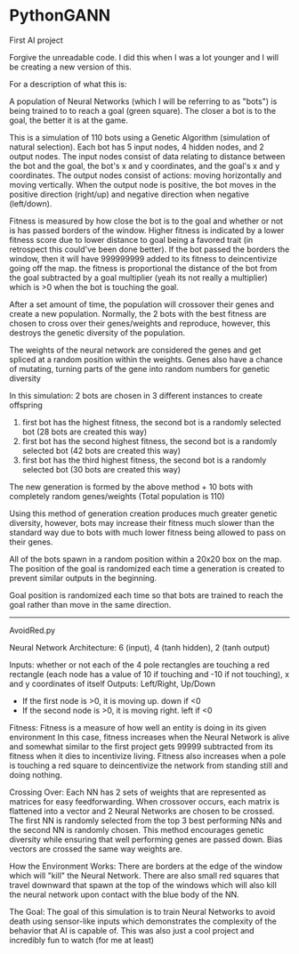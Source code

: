 # PythonGANN
First AI project

Forgive the unreadable code. I did this when I was a lot younger and I will be creating a new version of this.

For a description of what this is:

A population of Neural Networks (which I will be referring to as "bots") is being trained to to reach a goal (green square). The closer a bot is to the goal, the better it is at the game.

This is a simulation of 110 bots using a Genetic Algorithm (simulation of natural selection).
Each bot has 5 input nodes, 4 hidden nodes, and 2 output nodes.
The input nodes consist of data relating to distance between the bot and the goal, the bot's x and y coordinates, and the goal's x and y coordinates.
The output nodes consist of actions: moving horizontally and moving vertically.
When the output node is positive, the bot moves in the positive direction (right/up) and negative direction when negative (left/down).

Fitness is measured by how close the bot is to the goal and whether or not is has passed borders of the window.
Higher fitness is indicated by a lower fitness score due to lower distance to goal being a favored trait (in retrospect this could've been done better).
If the bot passed the borders the window, then it will have 999999999 added to its fitness to deincentivize going off the map.
the fitness is proportional the distance of the bot from the goal subtracted by a goal multiplier (yeah its not really a multiplier) which is >0 when the bot is touching the goal.

After a set amount of time, the population will crossover their genes and create a new population.
Normally, the 2 bots with the best fitness are chosen to cross over their genes/weights and reproduce, however, this destroys the genetic diversity of the population.

The weights of the neural network are considered the genes and get spliced at a random position within the weights.
Genes also have a chance of mutating, turning parts of the gene into random numbers for genetic diversity

In this simulation:
2 bots are chosen in 3 different instances to create offspring
  1. first bot has the highest fitness, the second bot is a randomly selected bot (28 bots are created this way)
  2. first bot has the second highest fitness, the second bot is a randomly selected bot (42 bots are created this way)
  3. first bot has the third highest fitness, the second bot is a randomly selected bot (30 bots are created this way)

The new generation is formed by the above method + 10 bots with completely random genes/weights (Total population is 110)

Using this method of generation creation produces much greater genetic diversity, however, bots may increase their fitness much slower than the standard way due to bots with much lower fitness being allowed to pass on their genes.

All of the bots spawn in a random position within a 20x20 box on the map. The position of the goal is randomized each time a generation is created to prevent similar outputs in the beginning.

Goal position is randomized each time so that bots are trained to reach the goal rather than move in the same direction.

---------------------------------------------------------------------------------------------------------------------------

AvoidRed.py

Neural Network Architecture: 6 (input), 4 (tanh hidden), 2 (tanh output)

Inputs: whether or not each of the 4 pole rectangles are touching a red rectangle (each node has a value of 10 if touching and -10 if not touching), x and y coordinates of itself
Outputs: Left/Right, Up/Down 
  - If the first node is >0, it is moving up. down if <0
  - If the second node is >0, it is moving right. left if <0

Fitness:
Fitness is a measure of how well an entity is doing in its given environment
In this case, fitness increases when the Neural Network is alive and somewhat similar to the first project gets 99999 subtracted from its fitness when it dies to incentivize living. Fitness also increases when a pole is touching a red square to deincentivize the network from standing still and doing nothing.

Crossing Over:
Each NN has 2 sets of weights that are represented as matrices for easy feedforwarding. When crossover occurs, each matrix is flattened into a vector and 2 Neural Networks are chosen to be crossed. The first NN is randomly selected from the top 3 best performing NNs and the second NN is randomly chosen. This method encourages genetic diversity while ensuring that well performing genes are passed down. Bias vectors are crossed the same way weights are.

How the Environment Works:
There are borders at the edge of the window which will "kill" the Neural Network. There are also small red squares that travel downward that spawn at the top of the windows which will also kill the neural network upon contact with the blue body of the NN.

The Goal:
The goal of this simulation is to train Neural Networks to avoid death using sensor-like inputs which demonstrates the complexity of the behavior that AI is capable of. This was also just a cool project and incredibly fun to watch (for me at least)
